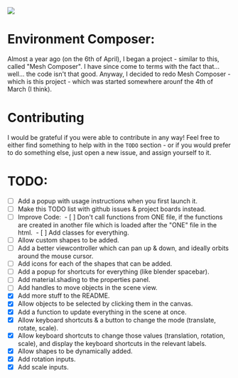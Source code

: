 ![](./Environment-Composer-Screenshot.png)

# Environment Composer:
Almost a year ago (on the 6th of April), I began a project - similar to this, called "Mesh Composer". I have since come to terms with the fact that... well... the code isn't that good. Anyway, I decided to redo Mesh Composer - which is this project - which was started somewhere arounf the 4th of March (I think).

# Contributing
I would be grateful if you were able to contribute in any way! Feel free to either find something to help with in the `TODO` section - or if you would prefer to do something else, just open a new issue, and assign yourself to it.

# TODO: 
- [ ] Add a popup with usage instructions when you first launch it.
- [ ] Make this TODO list with github issues & project boards instead.
- [ ] Improve Code:
&nbsp;- [ ] Don't call functions from ONE file, if the functions are created in another file which is loaded after the "ONE" file in the html.
&nbsp;- [ ] Add classes for everything.
- [ ] Allow custom shapes to be added.
- [ ] Add a better viewcontroller which can pan up & down, and ideally orbits around the mouse cursor.
- [ ] Add icons for each of the shapes that can be added.
- [ ] Add a popup for shortcuts for everything (like blender spacebar).
- [ ] Add material.shading to the properties panel.
- [ ] Add handles to move objects in the scene view.
- [x] Add more stuff to the README.
- [x] Allow objects to be selected by clicking them in the canvas.
- [x] Add a function to update everything in the scene at once.
- [x] Allow keyboard shortcuts & a button to change the mode (translate, rotate, scale).
- [x] Allow keyboard shortcuts to change those values (translation, rotation, scale), and display the keyboard shortcuts in the relevant labels.
- [x] Allow shapes to be dynamically added.
- [x] Add rotation inputs.
- [x] Add scale inputs.
